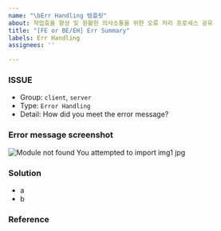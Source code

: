 ```yaml
---
name: "\bErr Handling 템플릿"
about: 작업효율 향상 및 원활한 의사소통을 위한 오류 처리 프로세스 공유
title: "[FE or BE/EH] Err Summary"
labels: Err Handling
assignees: ''

---
```


### ISSUE
- Group:  `client`, `server`
- Type: `Error Handling`
- Detail: How did you meet the error message?

### Error message screenshot
![Module not found You attempted to import img1 jpg](https://user-images.githubusercontent.com/69231817/168509604-7215e9fc-6991-4427-a8e0-58613a6e3c61.png)


### Solution
- a
- b

### Reference
